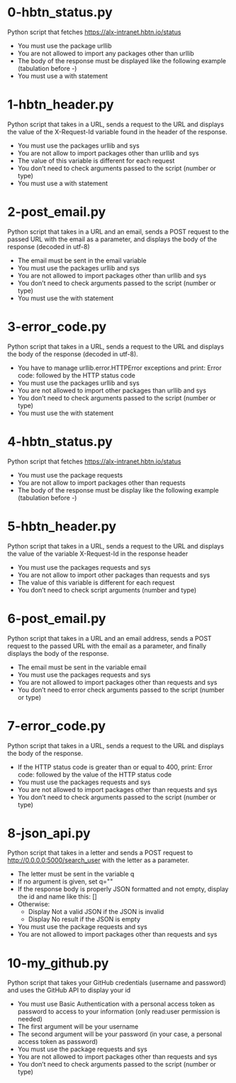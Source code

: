 # 0-hbtn_status.py
Python script that fetches https://alx-intranet.hbtn.io/status
- You must use the package urllib
- You are not allowed to import any packages other than urllib
- The body of the response must be displayed like the following example (tabulation before -)
- You must use a with statement

# 1-hbtn_header.py
Python script that takes in a URL, sends a request to the URL and displays the value of the X-Request-Id variable found in the header of the response.
- You must use the packages urllib and sys
- You are not allow to import packages other than urllib and sys
- The value of this variable is different for each request
- You don’t need to check arguments passed to the script (number or type)
- You must use a with statement

# 2-post_email.py
Python script that takes in a URL and an email, sends a POST request to the passed URL with the email as a parameter, and displays the body of the response (decoded in utf-8)
- The email must be sent in the email variable
- You must use the packages urllib and sys
- You are not allowed to import packages other than urllib and sys
- You don’t need to check arguments passed to the script (number or type)
- You must use the with statement

# 3-error_code.py
Python script that takes in a URL, sends a request to the URL and displays the body of the response (decoded in utf-8).
- You have to manage urllib.error.HTTPError exceptions and print: Error code: followed by the HTTP status code
- You must use the packages urllib and sys
- You are not allowed to import other packages than urllib and sys
- You don’t need to check arguments passed to the script (number or type)
- You must use the with statement

# 4-hbtn_status.py
Python script that fetches https://alx-intranet.hbtn.io/status
- You must use the package requests
- You are not allow to import packages other than requests
- The body of the response must be display like the following example (tabulation before -)

# 5-hbtn_header.py
Python script that takes in a URL, sends a request to the URL and displays the value of the variable X-Request-Id in the response header
- You must use the packages requests and sys
- You are not allow to import other packages than requests and sys
- The value of this variable is different for each request
- You don’t need to check script arguments (number and type)

# 6-post_email.py
Python script that takes in a URL and an email address, sends a POST request to the passed URL with the email as a parameter, and finally displays the body of the response.
- The email must be sent in the variable email
- You must use the packages requests and sys
- You are not allowed to import packages other than requests and sys
- You don’t need to error check arguments passed to the script (number or type)

# 7-error_code.py
Python script that takes in a URL, sends a request to the URL and displays the body of the response.
- If the HTTP status code is greater than or equal to 400, print: Error code: followed by the value of the HTTP status code
- You must use the packages requests and sys
- You are not allowed to import packages other than requests and sys
- You don’t need to check arguments passed to the script (number or type)

# 8-json_api.py
Python script that takes in a letter and sends a POST request to http://0.0.0.0:5000/search_user with the letter as a parameter.
- The letter must be sent in the variable q
- If no argument is given, set q=""
- If the response body is properly JSON formatted and not empty, display the id and name like this: [<id>] <name>
- Otherwise:
  - Display Not a valid JSON if the JSON is invalid
  - Display No result if the JSON is empty
- You must use the package requests and sys
- You are not allowed to import packages other than requests and sys

# 10-my_github.py
Python script that takes your GitHub credentials (username and password) and uses the GitHub API to display your id
- You must use Basic Authentication with a personal access token as password to access to your information (only read:user permission is needed)
- The first argument will be your username
- The second argument will be your password (in your case, a personal access token as password)
- You must use the package requests and sys
- You are not allowed to import packages other than requests and sys
- You don’t need to check arguments passed to the script (number or type)
